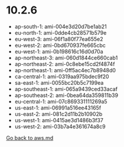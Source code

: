 
 # 10.2.6
- ap-south-1: ami-004e3d20d7be1ab21
- eu-north-1: ami-0dde4cb28571b579e
- eu-west-3: ami-06f1a80f77ea655e2
- eu-west-2: ami-0bd670937fe665cbc
- eu-west-1: ami-0b198616c16d0d70a
- ap-northeast-3: ami-060d1844ce660cab1
- ap-northeast-2: ami-0c8ebe15cd2f4874f
- ap-northeast-1: ami-0ff5ac4ec7b8948d0
- ca-central-1: ami-0319aa975bdec9f20
- sa-east-1: ami-0055bc20b5c7199ea
- ap-southeast-1: ami-065a9439ced33acaf
- ap-southeast-2: ami-0bea64da359811b39
- eu-central-1: ami-07c869331111269a5
- us-east-1: ami-06991a516ee43165f
- us-east-2: ami-081c2d11b2b10902b
- us-west-1: ami-0415ae3d1486b3f37
- us-west-2: ami-03b7a4e361674a8c9

[Go back to aws.md](../../aws.md) 
